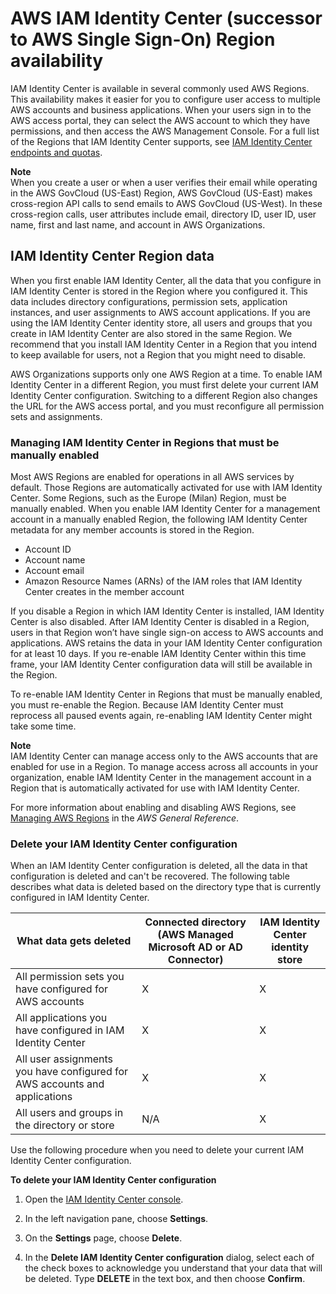 # AWS IAM Identity Center \(successor to AWS Single Sign\-On\) Region availability<a name="regions"></a>

IAM Identity Center is available in several commonly used AWS Regions\. This availability makes it easier for you to configure user access to multiple AWS accounts and business applications\. When your users sign in to the AWS access portal, they can select the AWS account to which they have permissions, and then access the AWS Management Console\. For a full list of the Regions that IAM Identity Center supports, see [IAM Identity Center endpoints and quotas](https://docs.aws.amazon.com/general/latest/gr/sso.html)\. 

**Note**  
When you create a user or when a user verifies their email while operating in the AWS GovCloud \(US\-East\) Region, AWS GovCloud \(US\-East\) makes cross\-region API calls to send emails to AWS GovCloud \(US\-West\)\. In these cross\-region calls, user attributes include email, directory ID, user ID, user name, first and last name, and account in AWS Organizations\.

## IAM Identity Center Region data<a name="region-data"></a>

When you first enable IAM Identity Center, all the data that you configure in IAM Identity Center is stored in the Region where you configured it\. This data includes directory configurations, permission sets, application instances, and user assignments to AWS account applications\. If you are using the IAM Identity Center identity store, all users and groups that you create in IAM Identity Center are also stored in the same Region\. We recommend that you install IAM Identity Center in a Region that you intend to keep available for users, not a Region that you might need to disable\.

AWS Organizations supports only one AWS Region at a time\. To enable IAM Identity Center in a different Region, you must first delete your current IAM Identity Center configuration\. Switching to a different Region also changes the URL for the AWS access portal, and you must reconfigure all permission sets and assignments\.

### Managing IAM Identity Center in Regions that must be manually enabled<a name="menually-enabled-regions"></a>

Most AWS Regions are enabled for operations in all AWS services by default\. Those Regions are automatically activated for use with IAM Identity Center\. Some Regions, such as the Europe \(Milan\) Region, must be manually enabled\. When you enable IAM Identity Center for a management account in a manually enabled Region, the following IAM Identity Center metadata for any member accounts is stored in the Region\.
+ Account ID
+ Account name
+ Account email
+ Amazon Resource Names \(ARNs\) of the IAM roles that IAM Identity Center creates in the member account

If you disable a Region in which IAM Identity Center is installed, IAM Identity Center is also disabled\. After IAM Identity Center is disabled in a Region, users in that Region won’t have single sign\-on access to AWS accounts and applications\. AWS retains the data in your IAM Identity Center configuration for at least 10 days\. If you re\-enable IAM Identity Center within this time frame, your IAM Identity Center configuration data will still be available in the Region\.

To re\-enable IAM Identity Center in Regions that must be manually enabled, you must re\-enable the Region\. Because IAM Identity Center must reprocess all paused events again, re\-enabling IAM Identity Center might take some time\.

**Note**  
IAM Identity Center can manage access only to the AWS accounts that are enabled for use in a Region\. To manage access across all accounts in your organization, enable IAM Identity Center in the management account in a Region that is automatically activated for use with IAM Identity Center\.

For more information about enabling and disabling AWS Regions, see [Managing AWS Regions](https://docs.aws.amazon.com/general/latest/gr/rande-manage.html) in the *AWS General Reference*\.

### Delete your IAM Identity Center configuration<a name="delete-config"></a>

When an IAM Identity Center configuration is deleted, all the data in that configuration is deleted and can't be recovered\. The following table describes what data is deleted based on the directory type that is currently configured in IAM Identity Center\.


| What data gets deleted |  Connected directory \(AWS Managed Microsoft AD or AD Connector\)  | IAM Identity Center identity store | 
| --- | --- | --- | 
|  All permission sets you have configured for AWS accounts  | X | X | 
|  All applications you have configured in IAM Identity Center  | X | X | 
| All user assignments you have configured for AWS accounts and applications | X | X | 
| All users and groups in the directory or store | N/A | X | 

Use the following procedure when you need to delete your current IAM Identity Center configuration\.

**To delete your IAM Identity Center configuration**

1. Open the [IAM Identity Center console](https://console.aws.amazon.com/singlesignon)\.

1. In the left navigation pane, choose **Settings**\.

1. On the **Settings** page, choose **Delete**\.

1. In the **Delete IAM Identity Center configuration** dialog, select each of the check boxes to acknowledge you understand that your data that will be deleted\. Type **DELETE** in the text box, and then choose **Confirm**\.